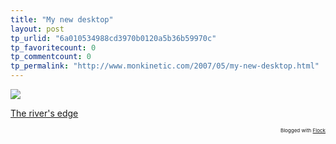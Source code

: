 ```yaml
---
title: "My new desktop"
layout: post
tp_urlid: "6a010534988cd3970b0120a5b36b59970c"
tp_favoritecount: 0
tp_commentcount: 0
tp_permalink: "http://www.monkinetic.com/2007/05/my-new-desktop.html"
---
```

<a href="http://www.flickr.com/photos/37043062@N00/478238937/" title="The river&#39;s edge"><img border="0" class="at-xid-6a010534988cd3970b0120a5b36b5f970c" src="http://steveivy.typepad.com/.a/6a010534988cd3970b0120a5b36b5f970c-pi" /></a>

<a href="http://www.flickr.com/photos/37043062@N00/478238937/">The river&#39;s edge</a><p style="text-align: right; font-size: 8px">Blogged with <a href="http://www.flock.com/blogged-with-flock" target="_new" title="Flock">Flock</a></p>
